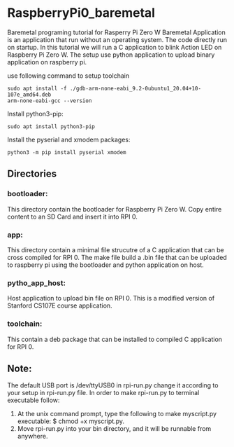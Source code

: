 # RaspberryPi0_baremetal
Baremetal programing tutorial for Rasperry Pi Zero W
Baremetal Application is an application that run without an operating system. The code directly run on startup. In this tutorial we will run a C application to blink Action LED on Raspberry Pi Zero W. The setup use python application to upload binary application on raspberry pi.

use following command to setup toolchain
```console
sudo apt install -f ./gdb-arm-none-eabi_9.2-0ubuntu1_20.04+10-107e_amd64.deb
arm-none-eabi-gcc --version
```

Install python3-pip: 
```console
sudo apt install python3-pip
```

Install the pyserial and xmodem packages: 
```console
python3 -m pip install pyserial xmodem
```

## Directories
### bootloader: 
This directory contain the bootloader for Raspberry Pi Zero W. Copy entire content to an SD Card and insert it into RPI 0.


### app: 
This directory contain a minimal file strucutre of a C application that can be cross compiled for RPI 0. The make file build a .bin file that can be uploaded to raspberry pi using the bootloader and python application on host.


### pytho_app_host: 
Host application to upload bin file on RPI 0. This is a modified version of Stanford CS107E course application.


### toolchain: 
This contain a deb package that can be installed to compiled C application for RPI 0.

## Note: 
The default USB port is /dev/ttyUSB0 in rpi-run.py change it according to your setup in rpi-run.py file.
In order to make rpi-run.py to terminal executable follow:
1. At the unix command prompt, type the following to make myscript.py executable: $ chmod +x myscript.py.
2. Move rpi-run.py into your bin directory, and it will be runnable from anywhere.


